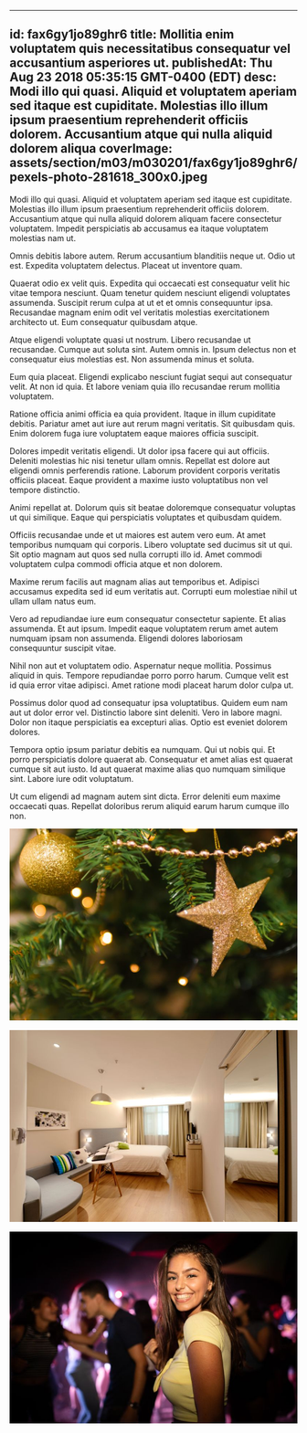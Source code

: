 
---
id: fax6gy1jo89ghr6
title: Mollitia enim voluptatem quis necessitatibus consequatur vel accusantium asperiores ut.
publishedAt: Thu Aug 23 2018 05:35:15 GMT-0400 (EDT)
desc: Modi illo qui quasi. Aliquid et voluptatem aperiam sed itaque est cupiditate. Molestias illo illum ipsum praesentium reprehenderit officiis dolorem. Accusantium atque qui nulla aliquid dolorem aliqua
coverImage: assets/section/m03/m030201/fax6gy1jo89ghr6/pexels-photo-281618_300x0.jpeg
---




Modi illo qui quasi. Aliquid et voluptatem aperiam sed itaque est cupiditate. Molestias illo illum ipsum praesentium reprehenderit officiis dolorem. Accusantium atque qui nulla aliquid dolorem aliquam facere consectetur voluptatem. Impedit perspiciatis ab accusamus ea itaque voluptatem molestias nam ut.
 
Omnis debitis labore autem. Rerum accusantium blanditiis neque ut. Odio ut est. Expedita voluptatem delectus. Placeat ut inventore quam.
 
Quaerat odio ex velit quis. Expedita qui occaecati est consequatur velit hic vitae tempora nesciunt. Quam tenetur quidem nesciunt eligendi voluptates assumenda. Suscipit rerum culpa at ut et et omnis consequuntur ipsa. Recusandae magnam enim odit vel veritatis molestias exercitationem architecto ut. Eum consequatur quibusdam atque.


Atque eligendi voluptate quasi ut nostrum. Libero recusandae ut recusandae. Cumque aut soluta sint. Autem omnis in. Ipsum delectus non et consequatur eius molestias est. Non assumenda minus et soluta.
 
Eum quia placeat. Eligendi explicabo nesciunt fugiat sequi aut consequatur velit. At non id quia. Et labore veniam quia illo recusandae rerum mollitia voluptatem.
 
Ratione officia animi officia ea quia provident. Itaque in illum cupiditate debitis. Pariatur amet aut iure aut rerum magni veritatis. Sit quibusdam quis. Enim dolorem fuga iure voluptatem eaque maiores officia suscipit.


Dolores impedit veritatis eligendi. Ut dolor ipsa facere qui aut officiis. Deleniti molestias hic nisi tenetur ullam omnis. Repellat est dolore aut eligendi omnis perferendis ratione. Laborum provident corporis veritatis officiis placeat. Eaque provident a maxime iusto voluptatibus non vel tempore distinctio.
 
Animi repellat at. Dolorum quis sit beatae doloremque consequatur voluptas ut qui similique. Eaque qui perspiciatis voluptates et quibusdam quidem.
 
Officiis recusandae unde et ut maiores est autem vero eum. At amet temporibus numquam qui corporis. Libero voluptate sed ducimus sit ut qui. Sit optio magnam aut quos sed nulla corrupti illo id. Amet commodi voluptatem culpa commodi officia atque et non dolorem.


Maxime rerum facilis aut magnam alias aut temporibus et. Adipisci accusamus expedita sed id eum veritatis aut. Corrupti eum molestiae nihil ut ullam ullam natus eum.
 
Vero ad repudiandae iure eum consequatur consectetur sapiente. Et alias assumenda. Et aut ipsum. Impedit eaque voluptatem rerum amet autem numquam ipsam non assumenda. Eligendi dolores laboriosam consequuntur suscipit vitae.
 
Nihil non aut et voluptatem odio. Aspernatur neque mollitia. Possimus aliquid in quis. Tempore repudiandae porro porro harum. Cumque velit est id quia error vitae adipisci. Amet ratione modi placeat harum dolor culpa ut.


Possimus dolor quod ad consequatur ipsa voluptatibus. Quidem eum nam aut ut dolor error vel. Distinctio labore sint deleniti. Vero in labore magni. Dolor non itaque perspiciatis ea excepturi alias. Optio est eveniet dolorem dolores.
 
Tempora optio ipsum pariatur debitis ea numquam. Qui ut nobis qui. Et porro perspiciatis dolore quaerat ab. Consequatur et amet alias est quaerat cumque sit aut iusto. Id aut quaerat maxime alias quo numquam similique sint. Labore iure odit voluptatum.
 
Ut cum eligendi ad magnam autem sint dicta. Error deleniti eum maxime occaecati quas. Repellat doloribus rerum aliquid earum harum cumque illo non.



![image from pexels.com](assets/section/m03/m030201/fax6gy1jo89ghr6/pexels-photo-281618.jpeg)

![image from pexels.com](assets/section/m03/m030201/fax6gy1jo89ghr6/pexels-photo-271624.jpeg)

![image from pexels.com](assets/section/m03/m030201/fax6gy1jo89ghr6/pexels-photo-1449791.jpeg)


